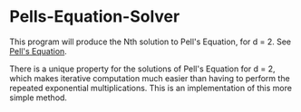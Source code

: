 Pells-Equation-Solver
=====================

This program will produce the Nth solution to Pell's Equation, for d = 2.
See [Pell's Equation](https://en.wikipedia.org/wiki/Pell%27s_equation "Pell's (General) Equation").

There is a unique property for the solutions of Pell's Equation for d = 2, which makes iterative computation much easier than having to perform
the repeated exponential multiplications. This is an implementation of this more simple method.
